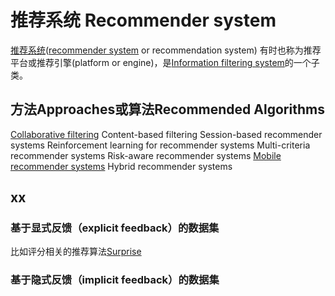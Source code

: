 # 推荐系统 Recommender system

[推荐系统](../../BigData/推荐引擎.md)([recommender system](https://en.jinzhao.wiki/wiki/Recommender_system) or recommendation system) 有时也称为推荐平台或推荐引擎(platform or engine)，是[Information filtering system](https://en.jinzhao.wiki/wiki/Information_filtering_system)的一个子类。



## 方法Approaches或算法Recommended Algorithms

[Collaborative filtering](https://en.jinzhao.wiki/wiki/Collaborative_filtering)
Content-based filtering
Session-based recommender systems
Reinforcement learning for recommender systems
Multi-criteria recommender systems
Risk-aware recommender systems
[Mobile recommender systems](https://en.jinzhao.wiki/wiki/Location_based_recommendation)
Hybrid recommender systems


## xx
### 基于显式反馈（explicit feedback）的数据集
比如评分相关的推荐算法[Surprise](http://surpriselib.com/)



### 基于隐式反馈（implicit feedback）的数据集